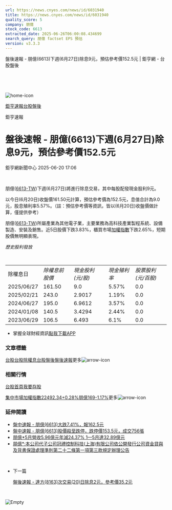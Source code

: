 ```yaml
---
url: https://news.cnyes.com/news/id/6031940
title: https://news.cnyes.com/news/id/6031940
quality_score: 5
company: 朋億
stock_code: 6613
extracted_date: 2025-06-26T06:00:08.434699
search_query: 朋億 factset EPS 預估
version: v3.3.3
---
```


盤後速報 - 朋億(6613)下週(6月27日)除息9元，預估參考價152.5元 | 鉅亨網 - 台股盤後

‌

‌

![home-icon](/assets/icons/breadCrumb/symbol-icon-home.svg)

[鉅亨速報](/news/cat/anue_live)[台股盤後](/news/cat/tw_afterhours)

鉅亨速報

# 盤後速報 - 朋億(6613)下週(6月27日)除息9元，預估參考價152.5元

鉅亨網新聞中心 2025-06-20 17:06

‌

朋億([6613-TW](https://www.cnyes.com/twstock/6613))下週(6月27日)將進行除息交易，其中每股配發現金股利9元。

以今日(6月20日)收盤價161.50元計算，預估參考價為152.5元，息值合計為9.0元，股息殖利率5.57%。（註：預估參考價等資訊，皆以(6月20日)收盤價做計算，僅提供參考）

朋億([6613-TW](https://www.cnyes.com/twstock/6613))所屬產業為其他電子業，主要業務為高科技產業製程系統、設備製造、安裝及銷售。近5日股價下跌3.83%，櫃買市場[加權指數](https://invest.cnyes.com/index/TWS/TSE01)下跌2.65%，短期股價無明顯表現。

*歷史股利發放*

‌

|  |  |  |  |  |
| --- | --- | --- | --- | --- |
| 除權息日 | *除權息前股價* | *現金股利 (元/股)* | *現金殖利率* | *股票股利 (元/百股)* |
| 2025/06/27 | 161.50 | 9.0 | 5.57% | 0.0 |
| 2025/02/21 | 243.0 | 2.9017 | 1.19% | 0.0 |
| 2024/06/27 | 195.0 | 6.9612 | 3.57% | 0.0 |
| 2024/01/08 | 140.5 | 3.4294 | 2.44% | 0.0 |
| 2023/06/29 | 106.5 | 6.493 | 6.1% | 0.0 |

* 掌握全球財經資訊[點我下載APP](http://www.cnyes.com/app/?utm_source=mweb&utm_medium=HamMenuBanner&utm_campaign=fixed&utm_content=entr)

### 文章標籤

[台股](https://news.cnyes.com/tag/台股 "台股")[台股除權息](https://news.cnyes.com/tag/台股除權息 "台股除權息")[台股盤後](https://news.cnyes.com/tag/台股盤後 "台股盤後")[盤後速報](https://news.cnyes.com/tag/盤後速報 "盤後速報")更多![arrow-icon](/assets/icons/arrows/arrow-down.svg)

### 相關行情

[台股首頁](https://www.cnyes.com/twstock)[我要存股](https://supr.link/8OHaU)

[集中市場加權指數22492.34+0.28%](https://invest.cnyes.com/index/TWS/TSE01)[朋億169-1.17%](https://www.cnyes.com/twstock/6613)更多![arrow-icon](/assets/icons/arrows/arrow-down.svg)

### 延伸閱讀

* [盤中速報 - 朋億(6613)大跌7.41%，報162.5元](/news/id/5973757)
* [盤中速報 - 朋億(6613)股價殺至跌停，跌停價153.5元，成交756張](/news/id/5927089)
* [朋億\*5月營收5.96億元年減24.37% 1—5月達32.89億元](/news/id/6013259)
* [朋億\*:本公司代子公司冠禮控制科技(上海)有限公司依公開發行公司資金貸與及背書保證處理準則第二十二條第一項第三款規定辦理公告](/news/id/5995488)

‌

* 下一篇

  [盤後速報 - 達方(8163)次交易(20)日除息2元，參考價35.2元](/news/id/6030080)

‌

![Empty](/assets/icons/skeleton/empty-image.svg)

‌